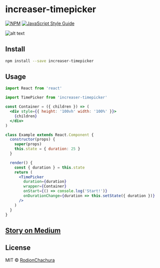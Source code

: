 # increaser-timepicker

> 

[![NPM](https://img.shields.io/npm/v/increaser-timepicker.svg)](https://www.npmjs.com/package/increaser-timepicker) [![JavaScript Style Guide](https://img.shields.io/badge/code_style-standard-brightgreen.svg)](https://standardjs.com)

![alt text](https://cdn-images-1.medium.com/max/2000/1*rPME-ceW9GySQpv2qSA41A.gif)

## Install

```bash
npm install --save increaser-timepicker
```

## Usage

```jsx
import React from 'react'

import TimePicker from 'increaser-timepicker'

const Container = ({ children }) => (
  <div style={{ height: '100vh' width: '100%' }}>
    {children}
  </div>
)

class Example extends React.Component {
  constructor(props) {
    super(props)
    this.state = { duration: 25 }
  }

  render() {
    const { duration } = this.state
    return (
      <TimePicker
        duration={duration}
        wrapper={Container}
        onStart={() => console.log('Start!')}
        onDurationChange={duration => this.setState({ duration })}
      />
    )
  }
}
```
## [Story on Medium](https://medium.com/p/9b2d9215a415)

## License

MIT © [RodionChachura](https://geekrodion.com)
